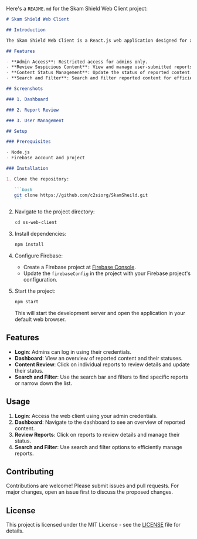 Here's a `README.md` for the Skam Shield Web Client project:

````markdown
# Skam Shield Web Client

## Introduction

The Skam Shield Web Client is a React.js web application designed for administrators of the Skam Shield project. This application provides a user interface for reviewing and managing reports of suspicious content submitted through the Skam Shield mobile app. Admins can review reported content, update its status, and manage user reports.

## Features

- **Admin Access**: Restricted access for admins only.
- **Review Suspicious Content**: View and manage user-submitted reports.
- **Content Status Management**: Update the status of reported content.
- **Search and Filter**: Search and filter reported content for efficient review.

## Screenshots

### 1. Dashboard

### 2. Report Review

### 3. User Management

## Setup

### Prerequisites

- Node.js
- Firebase account and project

### Installation

1. Clone the repository:

   ```bash
   git clone https://github.com/c2siorg/SkamSheild.git
   ```
````

2. Navigate to the project directory:

   ```bash
   cd ss-web-client
   ```

3. Install dependencies:

   ```bash
   npm install
   ```

4. Configure Firebase:

   - Create a Firebase project at [Firebase Console](https://console.firebase.google.com/).
   - Update the `firebaseConfig` in the project with your Firebase project's configuration.

5. Start the project:

   ```bash
   npm start
   ```

   This will start the development server and open the application in your default web browser.

## Features

- **Login**: Admins can log in using their credentials.
- **Dashboard**: View an overview of reported content and their statuses.
- **Content Review**: Click on individual reports to review details and update their status.
- **Search and Filter**: Use the search bar and filters to find specific reports or narrow down the list.

## Usage

1. **Login**: Access the web client using your admin credentials.
2. **Dashboard**: Navigate to the dashboard to see an overview of reported content.
3. **Review Reports**: Click on reports to review details and manage their status.
4. **Search and Filter**: Use search and filter options to efficiently manage reports.

## Contributing

Contributions are welcome! Please submit issues and pull requests. For major changes, open an issue first to discuss the proposed changes.

## License

This project is licensed under the MIT License - see the [LICENSE](LICENSE) file for details.
